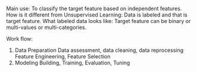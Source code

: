 Main use: To classify the target feature based on independent features.
How is it different from Unsupervised Learning: Data is labeled and that is target feature.
What labeled data looks like: Target feature can be binary or multi-values or multi-categories.

Work flow:
1. Data Preparation
Data assessment, data cleaning, data reprocessing
Feature Engineering, Feature Selection
3. Modeling
Building, Training, Evaluation, Tuning
